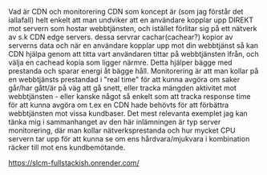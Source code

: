 Vad är CDN och monitorering
CDN som koncept är (som jag förstår det iallafall) helt enkelt att
man undviker att en användare kopplar upp DIREKT mot servern som hostar
webbtjänsten, och istället förlitar sig på ett nätverk av s.k CDN edge servers.
dessa servrar cachar(cachear?) kopior av serverns data och när en användare kopplar
upp mot din webbtjänst så kan CDN hjälpa genom att titta vart användaren
tittar på webbtjänsten ifrån, och välja en cachead kopia som ligger närmre.
Detta hjälper bägge med prestanda och sparar energi åt bägge håll. Monitorering
är att man kollar på en webbtjänsts prestandad i "real time" för att kunna
avgöra om saker går/har gått/är på väg att gå snett, eller tracka mängden
aktivitet mot webbtjänsten - eller kanske något så enkelt som att tracka
response time för att kunna avgöra om t.ex en CDN hade behövts för att
förbättra webbtjänsten mot vissa kundbaser.
Det mest relevanta exemplet jag kan tänka mig i sammanhanget av den här
inlämningen är typ server monitorering, där man kollar nätverksprestanda och
hur mycket CPU servern tar upp för att kunna se om ens hårdvara/mjukvara
i kombination räcker till mot ens kundbemötande.

https://slcm-fullstackish.onrender.com/
